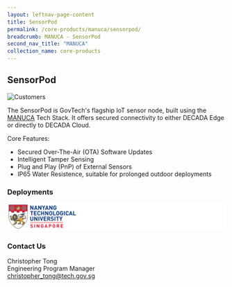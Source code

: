 ```yaml
---
layout: leftnav-page-content
title: SensorPod
permalink: /core-products/manuca/sensorpod/
breadcrumb: MANUCA - SensorPod
second_nav_title: "MANUCA"
collection_name: core-products
---
```


## SensorPod

![Customers](/images/products/sensorpod/sensorpod.png)

The SensorPod is GovTech's flagship IoT sensor node, built using the [MANUCA](/core-products/manuca/) Tech Stack. It offers secured connectivity to either DECADA Edge or directly to DECADA Cloud.

Core Features:

- Secured Over-The-Air (OTA) Software Updates
- Intelligent Tamper Sensing
- Plug and Play (PnP) of External Sensors
- IP65 Water Resistence, suitable for prolonged outdoor deployments

### Deployments

<img class="large" src="/images/products/sensorpod/customers.png" alt="customers">

### Contact Us

Christopher Tong  
Engineering Program Manager  
<christopher_tong@tech.gov.sg>
